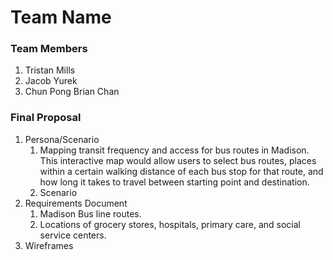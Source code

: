 # Team Name

### Team Members
1. Tristan Mills
2. Jacob Yurek
3. Chun Pong Brian Chan
### Final Proposal
1. Persona/Scenario
    1.  Mapping transit frequency and access for bus routes in Madison. This interactive map would allow users to select bus routes, places within a certain walking distance of each bus stop for that route, and how long it takes to travel between starting point and destination.
    2. Scenario
2. Requirements Document
	1. Madison Bus line routes.
	2. Locations of grocery stores, hospitals, primary care, and social service centers.
3. Wireframes





